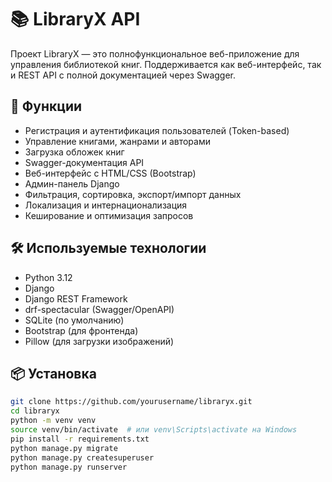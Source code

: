 # 📚 LibraryX API

Проект LibraryX — это полнофункциональное веб-приложение для управления библиотекой книг. Поддерживается как веб-интерфейс, так и REST API с полной документацией через Swagger.

## 🚀 Функции

- Регистрация и аутентификация пользователей (Token-based)
- Управление книгами, жанрами и авторами
- Загрузка обложек книг
- Swagger-документация API
- Веб-интерфейс с HTML/CSS (Bootstrap)
- Админ-панель Django
- Фильтрация, сортировка, экспорт/импорт данных
- Локализация и интернационализация
- Кеширование и оптимизация запросов

## 🛠️ Используемые технологии

- Python 3.12
- Django
- Django REST Framework
- drf-spectacular (Swagger/OpenAPI)
- SQLite (по умолчанию)
- Bootstrap (для фронтенда)
- Pillow (для загрузки изображений)

## 📦 Установка

```bash
git clone https://github.com/yourusername/libraryx.git
cd libraryx
python -m venv venv
source venv/bin/activate  # или venv\Scripts\activate на Windows
pip install -r requirements.txt
python manage.py migrate
python manage.py createsuperuser
python manage.py runserver
